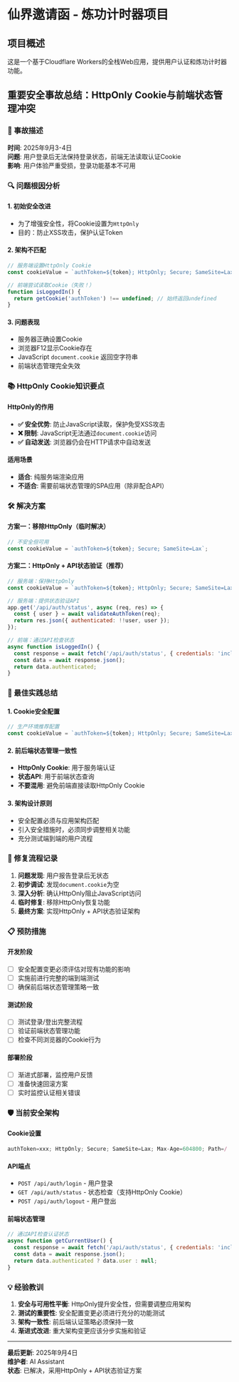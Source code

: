 # 仙界邀请函 - 炼功计时器项目

## 项目概述

这是一个基于Cloudflare Workers的全栈Web应用，提供用户认证和炼功计时器功能。

## 重要安全事故总结：HttpOnly Cookie与前端状态管理冲突

### 🚨 事故描述

**时间**: 2025年9月3-4日  
**问题**: 用户登录后无法保持登录状态，前端无法读取认证Cookie  
**影响**: 用户体验严重受损，登录功能基本不可用  

### 🔍 问题根因分析

#### 1. 初始安全改进
- 为了增强安全性，将Cookie设置为`HttpOnly`
- 目的：防止XSS攻击，保护认证Token

#### 2. 架构不匹配
```javascript
// 服务端设置HttpOnly Cookie
const cookieValue = `authToken=${token}; HttpOnly; Secure; SameSite=Lax`;

// 前端尝试读取Cookie（失败！）
function isLoggedIn() {
  return getCookie('authToken') !== undefined; // 始终返回undefined
}
```

#### 3. 问题表现
- 服务器正确设置Cookie
- 浏览器F12显示Cookie存在
- JavaScript `document.cookie` 返回空字符串
- 前端状态管理完全失效

### 📚 HttpOnly Cookie知识要点

#### HttpOnly的作用
- **✅ 安全优势**: 防止JavaScript读取，保护免受XSS攻击
- **❌ 限制**: JavaScript无法通过`document.cookie`访问
- **✅ 自动发送**: 浏览器仍会在HTTP请求中自动发送

#### 适用场景
- **适合**: 纯服务端渲染应用
- **不适合**: 需要前端状态管理的SPA应用（除非配合API）

### 🛠 解决方案

#### 方案一：移除HttpOnly（临时解决）
```javascript
// 不安全但可用
const cookieValue = `authToken=${token}; Secure; SameSite=Lax`;
```

#### 方案二：HttpOnly + API状态验证（推荐）
```javascript
// 服务端：保持HttpOnly
const cookieValue = `authToken=${token}; HttpOnly; Secure; SameSite=Lax`;

// 服务端：提供状态验证API
app.get('/api/auth/status', async (req, res) => {
  const { user } = await validateAuthToken(req);
  return res.json({ authenticated: !!user, user });
});

// 前端：通过API检查状态
async function isLoggedIn() {
  const response = await fetch('/api/auth/status', { credentials: 'include' });
  const data = await response.json();
  return data.authenticated;
}
```

### 🎯 最佳实践总结

#### 1. Cookie安全配置
```javascript
// 生产环境推荐配置
const cookieValue = `authToken=${token}; HttpOnly; Secure; SameSite=Lax; Max-Age=${7*24*60*60}; Path=/`;
```

#### 2. 前后端状态管理一致性
- **HttpOnly Cookie**: 用于服务端认证
- **状态API**: 用于前端状态查询
- **不要混用**: 避免前端直接读取HttpOnly Cookie

#### 3. 架构设计原则
- 安全配置必须与应用架构匹配
- 引入安全措施时，必须同步调整相关功能
- 充分测试端到端的用户流程

### 🔄 修复流程记录

1. **问题发现**: 用户报告登录后无状态
2. **初步调试**: 发现`document.cookie`为空
3. **深入分析**: 确认HttpOnly阻止JavaScript访问
4. **临时修复**: 移除HttpOnly恢复功能
5. **最终方案**: 实现HttpOnly + API状态验证架构

### 📋 预防措施

#### 开发阶段
- [ ] 安全配置变更必须评估对现有功能的影响
- [ ] 实施前进行完整的端到端测试
- [ ] 确保前后端状态管理策略一致

#### 测试阶段
- [ ] 测试登录/登出完整流程
- [ ] 验证前端状态管理功能
- [ ] 检查不同浏览器的Cookie行为

#### 部署阶段
- [ ] 渐进式部署，监控用户反馈
- [ ] 准备快速回滚方案
- [ ] 实时监控认证相关错误

### 🛡 当前安全架构

#### Cookie设置
```javascript
authToken=xxx; HttpOnly; Secure; SameSite=Lax; Max-Age=604800; Path=/
```

#### API端点
- `POST /api/auth/login` - 用户登录
- `GET /api/auth/status` - 状态检查（支持HttpOnly Cookie）
- `POST /api/auth/logout` - 用户登出

#### 前端状态管理
```javascript
// 通过API检查认证状态
async function getCurrentUser() {
  const response = await fetch('/api/auth/status', { credentials: 'include' });
  const data = await response.json();
  return data.authenticated ? data.user : null;
}
```

### 💡 经验教训

1. **安全与可用性平衡**: HttpOnly提升安全性，但需要调整应用架构
2. **测试的重要性**: 安全配置变更必须进行充分的功能测试
3. **架构一致性**: 前后端认证策略必须保持一致
4. **渐进式改进**: 重大架构变更应该分步实施和验证

---

**最后更新**: 2025年9月4日  
**维护者**: AI Assistant  
**状态**: 已解决，采用HttpOnly + API状态验证方案
